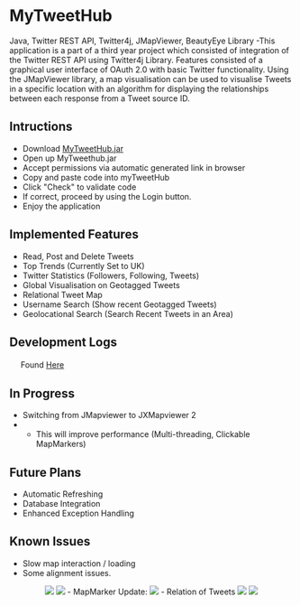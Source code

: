 # MyTweetHub
Java, Twitter REST API, Twitter4j, JMapViewer, BeautyEye Library -This application is a part of a third year project which consisted of integration of the Twitter REST API using Twitter4j Library. Features consisted of a graphical user interface of OAuth 2.0 with basic Twitter functionality. Using the JMapViewer library, a map visualisation can be used to visualise Tweets in a specific location with an algorithm for displaying the relationships between each response from a Tweet source ID.

Intructions
-----------------------------------
- Download <a href="https://github.com/DomHeal/MyTweetHub/releases">MyTweetHub.jar</a>
- Open up MyTweethub.jar
- Accept permissions via automatic generated link in browser
- Copy and paste code into myTweetHub
- Click "Check" to validate code
- If correct, proceed by using the Login button.
- Enjoy the application


Implemented Features
------------------------------------
- Read, Post and Delete Tweets
- Top Trends (Currently Set to UK)
- Twitter Statistics (Followers, Following, Tweets)
- Global Visualisation on Geotagged Tweets
- Relational Tweet Map
- Username Search (Show recent Geotagged Tweets)
- Geolocational Search (Search Recent Tweets in an Area)

Development Logs
------------------------------------
<img src="http://www.nirmalhostel.com/images/arrow-27-xxl.png" height="16" width="16"/> Found <a href="https://github.com/DomHeal/MyTweetHub/tree/master/MyTweetHub/devlogs">Here</a>

In Progress
------------------------------------
- Switching from JMapviewer to JXMapviewer 2
- - This will improve performance (Multi-threading, Clickable MapMarkers)

Future Plans
------------------------------------
- Automatic Refreshing
- Database Integration
- Enhanced Exception Handling

Known Issues
------------------------------------
- Slow map interaction / loading
- Some alignment issues.

<p align="center">
<img src="http://i.imgur.com/6aRY6N9.png" /img>
<img src="http://i.imgur.com/OCNqu6L.png" /img>
- MapMarker Update:
<img src="http://i.imgur.com/DpLuIc4.png" /img>
- Relation of Tweets
<img src="http://i.imgur.com/b5KtvlZ.png" /img>
<img src="http://i.imgur.com/HEkeVAE.png" /img>
</p>
